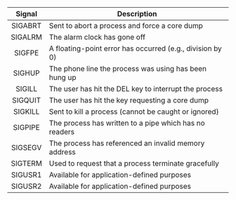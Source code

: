 | Signal  | Description                                             |
|:---------:|---------------------------------------------------------|
| SIGABRT | Sent to abort a process and force a core dump           |
| SIGALRM | The alarm clock has gone off                            |
| SIGFPE  | A floating-point error has occurred (e.g., division by 0)|
| SIGHUP  | The phone line the process was using has been hung up   |
| SIGILL  | The user has hit the DEL key to interrupt the process   |
| SIGQUIT | The user has hit the key requesting a core dump         |
| SIGKILL | Sent to kill a process (cannot be caught or ignored)    |
| SIGPIPE | The process has written to a pipe which has no readers  |
| SIGSEGV | The process has referenced an invalid memory address    |
| SIGTERM | Used to request that a process terminate gracefully     |
| SIGUSR1 | Available for application-defined purposes              |
| SIGUSR2 | Available for application-defined purposes              |
